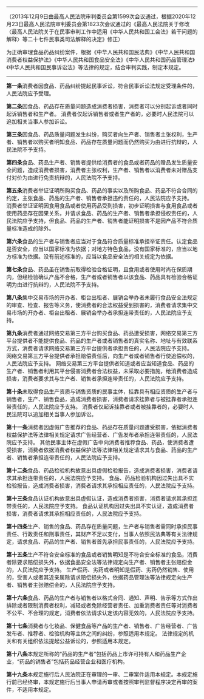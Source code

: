___
（2013年12月9日由最高人民法院审判委员会第1599次会议通过，根据2020年12月23日最高人民法院审判委员会第1823次会议通过的《最高人民法院关于修改〈最高人民法院关于在民事审判工作中适用《中华人民共和国工会法》若干问题的解释〉等二十七件民事类司法解释的决定》修正）

为正确审理食品药品纠纷案件，根据《中华人民共和国民法典》《中华人民共和国消费者权益保护法》《中华人民共和国食品安全法》《中华人民共和国药品管理法》《中华人民共和国民事诉讼法》等法律的规定，结合审判实践，制定本规定。
___

**第一条**消费者因食品、药品纠纷提起民事诉讼，符合民事诉讼法规定受理条件的，人民法院应予受理。

**第二条**因食品、药品存在质量问题造成消费者损害，消费者可以分别起诉或者同时起诉销售者和生产者。
消费者仅起诉销售者或者生产者的，必要时人民法院可以追加相关当事人参加诉讼。

**第三条**因食品、药品质量问题发生纠纷，购买者向生产者、销售者主张权利，生产者、销售者以购买者明知食品、药品存在质量问题而仍然购买为由进行抗辩的，人民法院不予支持。

**第四条**食品、药品生产者、销售者提供给消费者的食品或者药品的赠品发生质量安全问题，造成消费者损害，消费者主张权利，生产者、销售者以消费者未对赠品支付对价为由进行免责抗辩的，人民法院不予支持。

**第五条**消费者举证证明所购买食品、药品的事实以及所购食品、药品不符合合同的约定，主张食品、药品的生产者、销售者承担违约责任的，人民法院应予支持。
消费者举证证明因食用食品或者使用药品受到损害，初步证明损害与食用食品或者使用药品存在因果关系，并请求食品、药品的生产者、销售者承担侵权责任的，人民法院应予支持，但食品、药品的生产者、销售者能证明损害不是因产品不符合质量标准造成的除外。

**第六条**食品的生产者与销售者应当对于食品符合质量标准承担举证责任。认定食品是否安全，应当以国家标准为依据；对地方特色食品，没有国家标准的，应当以地方标准为依据。没有前述标准的，应当以食品安全法的相关规定为依据。

**第七条**食品、药品虽在销售前取得检验合格证明，且食用或者使用时尚在保质期内，但经检验确认产品不合格，生产者或者销售者以该食品、药品具有检验合格证明为由进行抗辩的，人民法院不予支持。

**第八条**集中交易市场的开办者、柜台出租者、展销会举办者未履行食品安全法规定的审查、检查、报告等义务，使消费者的合法权益受到损害的，消费者请求集中交易市场的开办者、柜台出租者、展销会举办者承担连带责任的，人民法院应予支持。

**第九条**消费者通过网络交易第三方平台购买食品、药品遭受损害，网络交易第三方平台提供者不能提供食品、药品的生产者或者销售者的真实名称、地址与有效联系方式，消费者请求网络交易第三方平台提供者承担责任的，人民法院应予支持。
网络交易第三方平台提供者承担赔偿责任后，向生产者或者销售者行使追偿权的，人民法院应予支持。
网络交易第三方平台提供者知道或者应当知道食品、药品的生产者、销售者利用其平台侵害消费者合法权益，未采取必要措施，给消费者造成损害，消费者要求其与生产者、销售者承担连带责任的，人民法院应予支持。

**第十条**未取得食品生产资质与销售资质的民事主体，挂靠具有相应资质的生产者与销售者，生产、销售食品，造成消费者损害，消费者请求挂靠者与被挂靠者承担连带责任的，人民法院应予支持。
消费者仅起诉挂靠者或者被挂靠者的，必要时人民法院可以追加相关当事人参加诉讼。

**第十一条**消费者因虚假广告推荐的食品、药品存在质量问题遭受损害，依据消费者权益保护法等法律相关规定请求广告经营者、广告发布者承担连带责任的，人民法院应予支持。
其他民事主体在虚假广告中向消费者推荐食品、药品，使消费者遭受损害，消费者依据消费者权益保护法等法律相关规定请求其与食品、药品的生产者、销售者承担连带责任的，人民法院应予支持。

**第十二条**食品、药品检验机构故意出具虚假检验报告，造成消费者损害，消费者请求其承担连带责任的，人民法院应予支持。
食品、药品检验机构因过失出具不实检验报告，造成消费者损害，消费者请求其承担相应责任的，人民法院应予支持。

**第十三条**食品认证机构故意出具虚假认证，造成消费者损害，消费者请求其承担连带责任的，人民法院应予支持。
食品认证机构因过失出具不实认证，造成消费者损害，消费者请求其承担相应责任的，人民法院应予支持。

**第十四条**生产、销售的食品、药品存在质量问题，生产者与销售者需同时承担民事责任、行政责任和刑事责任，其财产不足以支付，当事人依照民法典等有关法律规定，请求食品、药品的生产者、销售者首先承担民事责任的，人民法院应予支持。

**第十五条**生产不符合安全标准的食品或者销售明知是不符合安全标准的食品，消费者除要求赔偿损失外，依据食品安全法等法律规定向生产者、销售者主张赔偿金的，人民法院应予支持。
生产假药、劣药或者明知是假药、劣药仍然销售、使用的，受害人或者其近亲属除请求赔偿损失外，依据药品管理法等法律规定向生产者、销售者主张赔偿金的，人民法院应予支持。

**第十六条**食品、药品的生产者与销售者以格式合同、通知、声明、告示等方式作出排除或者限制消费者权利，减轻或者免除经营者责任、加重消费者责任等对消费者不公平、不合理的规定，消费者依法请求认定该内容无效的，人民法院应予支持。

**第十七条**消费者与化妆品、保健食品等产品的生产者、销售者、广告经营者、广告发布者、推荐者、检验机构等主体之间的纠纷，参照适用本规定。
法律规定的机关和有关组织依法提起公益诉讼的，参照适用本规定。

**第十八条**本规定所称的“药品的生产者”包括药品上市许可持有人和药品生产企业，“药品的销售者”包括药品经营企业和医疗机构。

**第十九条**本规定施行后人民法院正在审理的一审、二审案件适用本规定。本规定施行前已经终审，本规定施行后当事人申请再审或者按照审判监督程序决定再审的案件，不适用本规定。